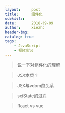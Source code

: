 ```yaml
---
layout:     post
title:      组件化
subtitle:   
date:       2018-09-09
author:     xiezht
header-img: 
catalog: true
tags: 
    - JavaScript
    - 视频笔记
---
```


> 说一下对组件化的理解

> JSX本质？

> JSX与vdom的关系

> setState的过程

> React vs vue

